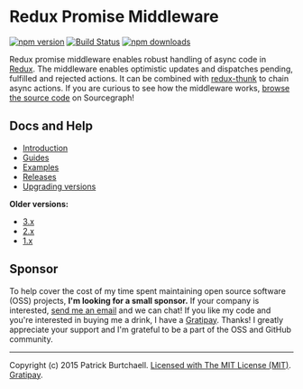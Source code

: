 # Redux Promise Middleware

[![npm version](https://img.shields.io/npm/v/redux-promise-middleware.svg?style=flat)](https://www.npmjs.com/package/redux-promise-middleware) [![Build Status](https://travis-ci.org/pburtchaell/redux-promise-middleware.svg?branch=master)](https://travis-ci.org/pburtchaell/redux-promise-middleware) [![npm downloads](https://img.shields.io/npm/dm/redux-promise-middleware.svg?style=flat)](https://www.npmjs.com/package/redux-promise-middleware)

Redux promise middleware enables robust handling of async code in [Redux](http://redux.js.org). The middleware enables optimistic updates and dispatches pending, fulfilled and rejected actions. It can be combined with [redux-thunk](https://github.com/gaearon/redux-thunk) to chain async actions. If you are curious to see how the middleware works, [browse the source code](https://sourcegraph.com/github.com/pburtchaell/redux-promise-middleware/-/blob/src/index.js) on Sourcegraph!

## Docs and Help

- [Introduction](/docs/introduction.md)
- [Guides](/docs/guides/)
- [Examples](/examples)
- [Releases](https://github.com/pburtchaell/redux-promise-middleware/releases)
- [Upgrading versions](/UPGRADING.md)

**Older versions:**

- [3.x](https://github.com/pburtchaell/redux-promise-middleware/tree/3.3.0)
- [2.x](https://github.com/pburtchaell/redux-promise-middleware/tree/2.4.0)
- [1.x](https://github.com/pburtchaell/redux-promise-middleware/tree/1.0.0)

## Sponsor

To help cover the cost of my time spent maintaining open source software (OSS) projects, **I'm looking for a small sponsor.** If your company is interested, [send me an email](mailto:patrick@pburtchaell.com) and we can chat! If you like my code and you're interested in buying me a drink, I have a [Gratipay](https://gratipay.com/~pburtchaell/). Thanks! I greatly appreciate your support and I'm grateful to be a part of the OSS and GitHub community.

---
Copyright (c) 2015 Patrick Burtchaell. [Licensed with The MIT License (MIT)](https://raw.githubusercontent.com/pburtchaell/redux-promise-middleware/master/LICENSE). [Gratipay](https://gratipay.com/~pburtchaell/).
